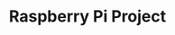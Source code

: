 ---
title: Raspberry Pi Project
layout: collection
permalink: /raspberrypi/
collection: raspberrypi
entries_layout: grid
classes: wide
---